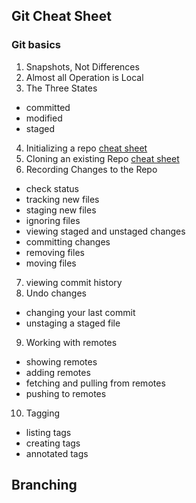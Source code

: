 ## Git Cheat Sheet
### Git basics
1. Snapshots, Not Differences
2. Almost all Operation is Local
3. The Three States
* committed
* modified
* staged
4. Initializing a repo [cheat sheet]
5. Cloning an existing Repo [cheat sheet]
6. Recording Changes to the Repo
* check status
* tracking new files
* staging new files
* ignoring files
* viewing staged and unstaged changes
* committing changes
* removing files
* moving files
7. viewing commit history
8. Undo changes
* changing your last commit
* unstaging a staged file
9. Working with remotes
* showing remotes
* adding remotes
* fetching and pulling from remotes
* pushing to remotes
10. Tagging
* listing tags
* creating tags
* annotated tags

## Branching

[cheat sheet]:https://github.com/mguao/mygithowo/blob/master/mygit.md
